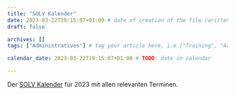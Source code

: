 ```yaml
---
title: "SOLV Kalender"
date: 2023-03-22T19:15:07+01:00 # date of creation of the file (written)
draft: false

archives: []
tags: ["Administratives"] # tag your article here, i.e ["Training", "Administratives"]

calendar_date: 2023-03-22T19:15:07+01:00 # TODO: date in calendar

---
```


Der [SOLV Kalender](/post/2023/01/solv-kalender-2023.pdf) für 2023 mit allen relevanten Terminen.

